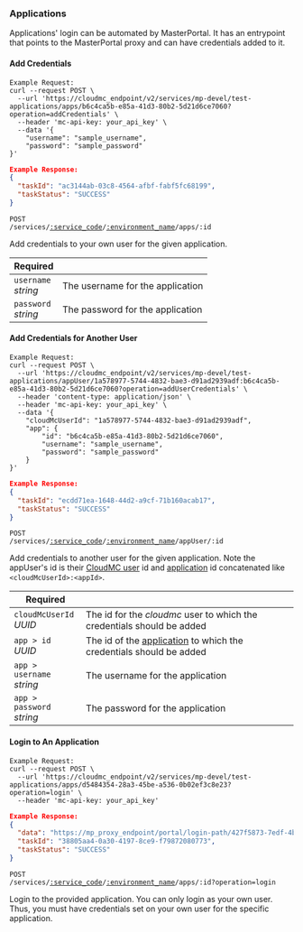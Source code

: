 ### Applications

Applications' login can be automated by MasterPortal. It has an entrypoint that points to the MasterPortal proxy and can have credentials added to it. 

#### Add Credentials

```shell
Example Request: 
curl --request POST \
  --url 'https://cloudmc_endpoint/v2/services/mp-devel/test-applications/apps/b6c4ca5b-e85a-41d3-80b2-5d21d6ce7060?operation=addCredentials' \
  --header 'mc-api-key: your_api_key' \
  --data '{
	"username": "sample_username",
	"password": "sample_password"
}'
```
```json
Example Response: 
{
  "taskId": "ac3144ab-03c8-4564-afbf-fabf5fc68199",
  "taskStatus": "SUCCESS"
}
```
<code>POST /services/<a href="#administration-service-connections">:service_code</a>/<a href="#administration-environments">:environment_name</a>/apps/:id</code>

Add credentials to your own user for the given application.

Required | &nbsp;
---------- | -----
`username`<br/>*string* | The username for the application
`password`<br/>*string* | The password for the application

#### Add Credentials for Another User

```shell
Example Request: 
curl --request POST \
  --url 'https://cloudmc_endpoint/v2/services/mp-devel/test-applications/appUser/1a578977-5744-4832-bae3-d91ad2939adf:b6c4ca5b-e85a-41d3-80b2-5d21d6ce7060?operation=addUserCredentials' \
  --header 'content-type: application/json' \
  --header 'mc-api-key: your_api_key' \
  --data '{
	"cloudMcUserId": "1a578977-5744-4832-bae3-d91ad2939adf",
	"app": {
		"id": "b6c4ca5b-e85a-41d3-80b2-5d21d6ce7060",
		"username": "sample_username",
		"password": "sample_password"
	}
}'

```
```json
Example Response: 
{
  "taskId": "ecdd71ea-1648-44d2-a9cf-71b160acab17",
  "taskStatus": "SUCCESS"
}
```

<code>POST /services/<a href="#administration-service-connections">:service_code</a>/<a href="#administration-environments">:environment_name</a>/appUser/:id</code>

Add credentials to another user for the given application. Note the appUser's id
is their [CloudMC user](#administration-users) id and [application](#masterportal-applications) id concatenated like `<cloudMcUserId>:<appId>`.

Required | &nbsp;
---------- | -----
`cloudMcUserId`<br/>*UUID* | The id for the *cloudmc* user to which the credentials should be added
`app > id`<br/>*UUID* | The id of the [application](#masterportal-applications) to which the credentials should be added
`app > username`<br/>*string* | The username for the application
`app > password`<br/>*string* | The password for the application

#### Login to An Application

```shell
Example Request: 
curl --request POST \
  --url 'https://cloudmc_endpoint/v2/services/mp-devel/test-applications/apps/d5484354-28a3-45be-a536-0b02ef3c8e23?operation=login' \
  --header 'mc-api-key: your_api_key' 
```

```json
Example Response: 
{    
  "data": "https://mp_proxy_endpoint/portal/login-path/427f5873-7edf-4bba-ba65-8c927776da81/d5484354-28a3-45be-a536-0b02ef3c8e23/datadog-ukqrqhie/f59139e1-82e5-4526-bd5d-04c777a55f2a/b7f0bdd5-b544-d07e-ee56-4ee0d1a8a9c3",
  "taskId": "38805aa4-0a30-4197-8ce9-f79872080773",
  "taskStatus": "SUCCESS"
}
```

  <code>POST /services/<a href="#administration-service-connections">:service_code</a>/<a href="#administration-environments">:environment_name</a>/apps/:id?operation=login</code>

  Login to the provided application. You can only login as your own user. Thus, you must have credentials set on your own user for the specific application.


